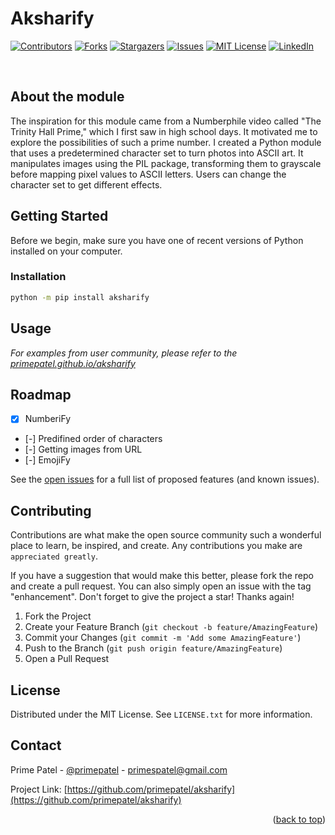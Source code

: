 <a name="readme-top"></a>

# __Aksharify__

[![Contributors][contributors-shield]][contributors-url]
[![Forks][forks-shield]][forks-url]
[![Stargazers][stars-shield]][stars-url]
[![Issues][issues-shield]][issues-url]
[![MIT License][license-shield]][license-url]
[![LinkedIn][linkedin-shield]][linkedin-url]

<br />

<!-- ABOUT THE PROJECT -->
## About the module

The inspiration for this module came from a Numberphile video called "The Trinity Hall Prime," which I first saw in high school days. It motivated me to explore the possibilities of such a prime number. I created a Python module that uses a predetermined character set to turn photos into ASCII art. It manipulates images using the PIL package, transforming them to grayscale before mapping pixel values to ASCII letters. Users can change the character set to get different effects.

<!-- GETTING STARTED -->
## Getting Started

Before we begin, make sure you have one of recent versions of Python installed on your computer.

### Installation

```sh
python -m pip install aksharify
```

## Usage

_For examples from user community, please refer to the [primepatel.github.io/aksharify](https://primepatel.github.io/aksharify)_


<!-- ROADMAP -->
## Roadmap

- [x] NumberiFy
- [-] Predifined order of characters
- [-] Getting images from URL
- [-] EmojiFy

See the [open issues](https://github.com/github_username/repo_name/issues) for a full list of proposed features (and known issues).

<!-- CONTRIBUTING -->
## Contributing

Contributions are what make the open source community such a wonderful place to learn, be inspired, and create. Any contributions you make are `appreciated greatly`.

If you have a suggestion that would make this better, please fork the repo and create a pull request. You can also simply open an issue with the tag "enhancement".
Don't forget to give the project a star! Thanks again!

1. Fork the Project
2. Create your Feature Branch (`git checkout -b feature/AmazingFeature`)
3. Commit your Changes (`git commit -m 'Add some AmazingFeature'`)
4. Push to the Branch (`git push origin feature/AmazingFeature`)
5. Open a Pull Request

<!-- LICENSE -->
## License

Distributed under the MIT License. See `LICENSE.txt` for more information.

<!-- CONTACT -->
## Contact

Prime Patel - [@primepatel](https://twitter.com/primespatel) - primespatel@gmail.com

Project Link: [https://github.com/primepatel/aksharify](https://github.com/primepatel/aksharify)


<!-- ACKNOWLEDGMENTS -->
<!-- ## Acknowledgments

* []()
* []()
* []() -->

<p align="right">(<a href="#readme-top">back to top</a>)</p>



<!-- MARKDOWN LINKS & IMAGES -->
<!-- https://www.markdownguide.org/basic-syntax/#reference-style-links -->
[contributors-shield]: https://img.shields.io/github/contributors/primepatel/Aksharify.svg?style=for-the-badge
[contributors-url]: https://github.com/primepatel/Aksharify/graphs/contributors
[forks-shield]: https://img.shields.io/github/forks/primepatel/Aksharify.svg?style=for-the-badge
[forks-url]: https://github.com/primepatel/Aksharify/network/members
[stars-shield]: https://img.shields.io/github/stars/primepatel/Aksharify.svg?style=for-the-badge
[stars-url]: https://github.com/primepatel/Aksharify/stargazers
[issues-shield]: https://img.shields.io/github/issues/primepatel/Aksharify.svg?style=for-the-badge
[issues-url]: https://github.com/primepatel/Aksharify/issues
[license-shield]: https://img.shields.io/github/license/primepatel/Aksharify.svg?style=for-the-badge
[license-url]: https://github.com/primepatel/Aksharify/blob/master/LICENSE.txt
[linkedin-shield]: https://img.shields.io/badge/-LinkedIn-black.svg?style=for-the-badge&logo=linkedin&colorB=555
[linkedin-url]: https://linkedin.com/in/primepatel